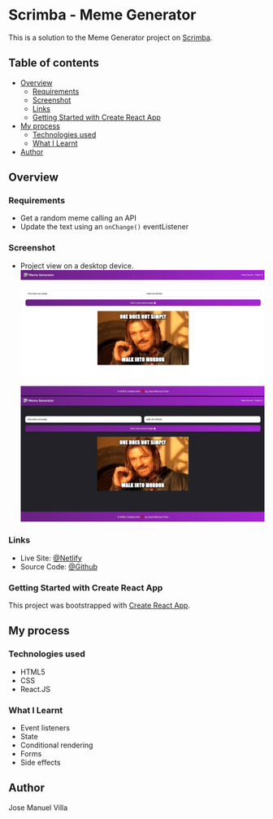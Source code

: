 # Scrimba - Meme Generator
This is a solution to the Meme Generator project on [Scrimba](https://v2.scrimba.com/learn-react-c0e).

## Table of contents

- [Overview](#overview)
  - [Requirements](#requirements)
  - [Screenshot](#screenshot)
  - [Links](#links)
  - [Getting Started with Create React App](#getting-started-with-create-react-app)
- [My process](#my-process)
  - [Technologies used](#technologies-used)
  - [What I Learnt](#what-i-learnt)
- [Author](#author)

## Overview

### Requirements

<ul>
  <li>Get a random meme calling an API</li>
  <li>Update the text using an <code>onChange()</code> eventListener</li>
</ul>

### Screenshot
- Project view on a desktop device.
![screenshot](./public/screenshot_desktop.png)

### Links
- Live Site: [@Netlify](https://traveljournal-jmvilla12.netlify.app/)
- Source Code: [@Github](https://github.com/jmvilla12/meme-generator)

### Getting Started with Create React App
This project was bootstrapped with [Create React App](https://github.com/facebook/create-react-app).

## My process

### Technologies used

- HTML5
- CSS
- React.JS

### What I Learnt

- Event listeners
- State
- Conditional rendering
- Forms
- Side effects


## Author
Jose Manuel Villa 
